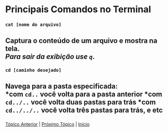 # Principais Comandos no Terminal

### `cat [nome do arquivo]`  
Captura o conteúdo de um arquivo e mostra na tela.  
_Para sair da exibição use  `q`_.
---

### `cd [caminho desejado]`  
Navega para a pasta especificada:  
*com `cd..` você volta para a pasta anterior
*com `cd../..` você volta duas pastas para trás
*com `cd../../..` você volta três pastas para trás, e etc  
---

###


[Tópico Anterior](InstalacaoEConfiguracao.md) | [Próximo Tópico]() | [Início](README.md)